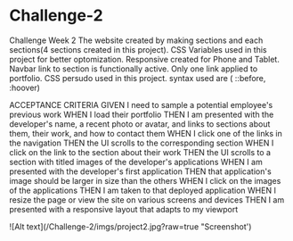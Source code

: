 # Challenge-2
Challenge Week 2 
The website created by making sections and each sections(4 sections created in this project).
CSS Variables used in this project for better optomization.
Responsive created for Phone and Tablet.
Navbar link to section is functionally active.
Only one link applied to portfolio.
CSS persudo used in this project. syntax used are ( ::before, :hoover)

ACCEPTANCE CRITERIA 
GIVEN I need to sample a potential employee's previous work
WHEN I load their portfolio
THEN I am presented with the developer's name, a recent photo or avatar, and links to sections about them, their work, and how to contact them
WHEN I click one of the links in the navigation
THEN the UI scrolls to the corresponding section
WHEN I click on the link to the section about their work
THEN the UI scrolls to a section with titled images of the developer's applications
WHEN I am presented with the developer's first application
THEN that application's image should be larger in size than the others
WHEN I click on the images of the applications
THEN I am taken to that deployed application
WHEN I resize the page or view the site on various screens and devices
THEN I am presented with a responsive layout that adapts to my viewport

![Alt text](/Challenge-2/imgs/project2.jpg?raw=true "Screenshot')




